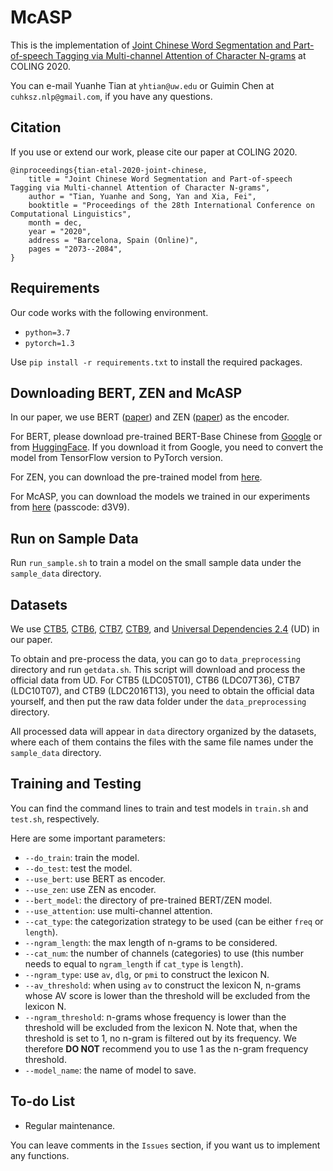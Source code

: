 # McASP

This is the implementation of [Joint Chinese Word Segmentation and Part-of-speech Tagging via Multi-channel Attention of Character N-grams](https://www.aclweb.org/anthology/2020.coling-main.187/) at COLING 2020.

You can e-mail Yuanhe Tian at `yhtian@uw.edu` or Guimin Chen at `cuhksz.nlp@gmail.com`, if you have any questions.

## Citation

If you use or extend our work, please cite our paper at COLING 2020.

```
@inproceedings{tian-etal-2020-joint-chinese,
    title = "Joint Chinese Word Segmentation and Part-of-speech Tagging via Multi-channel Attention of Character N-grams",
    author = "Tian, Yuanhe and Song, Yan and Xia, Fei",
    booktitle = "Proceedings of the 28th International Conference on Computational Linguistics",
    month = dec,
    year = "2020",
    address = "Barcelona, Spain (Online)",
    pages = "2073--2084",
}
```

## Requirements

Our code works with the following environment.
* `python=3.7`
* `pytorch=1.3`

Use `pip install -r requirements.txt` to install the required packages.

## Downloading BERT, ZEN and McASP

In our paper, we use BERT ([paper](https://www.aclweb.org/anthology/N19-1423/)) and ZEN ([paper](https://arxiv.org/abs/1911.00720)) as the encoder.

For BERT, please download pre-trained BERT-Base Chinese from [Google](https://github.com/google-research/bert) or from [HuggingFace](https://s3.amazonaws.com/models.huggingface.co/bert/bert-base-chinese.tar.gz). If you download it from Google, you need to convert the model from TensorFlow version to PyTorch version.

For ZEN, you can download the pre-trained model from [here](https://github.com/sinovation/ZEN).

For McASP, you can download the models we trained in our experiments from [here](https://pan.baidu.com/s/1aRxpvQEntEle_yIizhvUqQ) (passcode: d3V9).

## Run on Sample Data

Run `run_sample.sh` to train a model on the small sample data under the `sample_data` directory.

## Datasets

We use [CTB5](https://catalog.ldc.upenn.edu/LDC2005T01), [CTB6](https://catalog.ldc.upenn.edu/LDC2007T36), [CTB7](https://catalog.ldc.upenn.edu/LDC2010T07), [CTB9](https://catalog.ldc.upenn.edu/LDC2016T13), and [Universal Dependencies 2.4](https://lindat.mff.cuni.cz/repository/xmlui/handle/11234/1-2988) (UD) in our paper.

To obtain and pre-process the data, you can go to `data_preprocessing` directory and run `getdata.sh`. This script will download and process the official data from UD. For CTB5 (LDC05T01), CTB6 (LDC07T36), CTB7 (LDC10T07), and CTB9 (LDC2016T13), you need to obtain the official data yourself, and then put the raw data folder under the `data_preprocessing` directory.

All processed data will appear in `data` directory organized by the datasets, where each of them contains the files with the same file names under the `sample_data` directory.

## Training and Testing

You can find the command lines to train and test models in `train.sh` and `test.sh`, respectively.

Here are some important parameters:

* `--do_train`: train the model.
* `--do_test`: test the model.
* `--use_bert`: use BERT as encoder.
* `--use_zen`: use ZEN as encoder.
* `--bert_model`: the directory of pre-trained BERT/ZEN model.
* `--use_attention`: use multi-channel attention.
* `--cat_type`: the categorization strategy to be used (can be either `freq` or `length`).
* `--ngram_length`: the max length of n-grams to be considered.
* `--cat_num`: the number of channels (categories) to use (this number needs to equal to `ngram_length` if `cat_type` is `length`).
* `--ngram_type`: use `av`, `dlg`, or `pmi` to construct the lexicon N.
* `--av_threshold`: when using `av` to construct the lexicon N, n-grams whose AV score is lower than the threshold will be excluded from the lexicon N.
* `--ngram_threshold`: n-grams whose frequency is lower than the threshold will be excluded from the lexicon N. Note that, when the threshold is set to 1, no n-gram is filtered out by its frequency. We therefore **DO NOT** recommend you to use 1 as the n-gram frequency threshold.
* `--model_name`: the name of model to save.

## To-do List

* Regular maintenance.

You can leave comments in the `Issues` section, if you want us to implement any functions.
